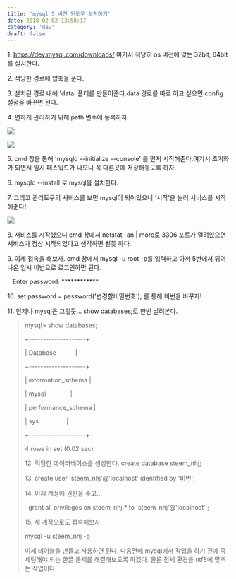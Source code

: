 ```yaml
---
title: 'mysql 5 버전 윈도우 설치하기'
date: 2018-02-02 13:58:17
category: 'dev'
draft: false
---
```


1. https://dev.mysql.com/downloads/ 여기서 적당히 os 버전에 맞는 32bit, 64bit를 설치한다.

  

2\. 적당한 경로에 압축을 푼다.

  

3\. 설치된 경로 내에 'data' 폴더를 만들어준다.data 경로를 따로 하고 싶으면 config 설정을 바꾸면 된다. 

  

4\. 편하게 관리하기 위해 path 변수에 등록하자.

  

![](https://steemitimages.com/DQmSCBEZb9siaUoeWpdgBHwANiiWp3G5GYYci7JSH5vTHb3/image.png)

  

![](https://steemitimages.com/DQmQx2GzgYmSppHpwzTU9gtNZgjhFcpK6zjdGVCDGusbzWp/image.png)

  

5\. cmd 창을 통해 'mysqld --initialize --console' 를 먼저 시작해준다.여기서 초기화가 되면서 임시 패스워드가 나오니 꼭 다른곳에 저장해놓도록 하자.

  

6\. mysqld --install 로 mysql을 설치한다.

  

7\. 그리고 관리도구의 서비스를 보면 mysql이 되어있으니 '시작'을 눌러 서비스를 시작해준다! 

  

![](https://steemitimages.com/DQmW2JuBJXbyCg3pgYstiDa6o3zJYyEPunPJ18GbDSZCzbJ/image.png)

  

8\. 서비스를 시작했으니 cmd 창에서 netstat -an | more로 3306 포트가 열려있으면 서비스가 정상 시작되었다고 생각하면 될듯 하다.

  

9\. 이제 접속을 해보자. cmd 창에서 mysql -u root -p를 입력하고 아까 5번에서 튀어나온 임시 비번으로 로그인하면 된다.

   Enter password: \*\*\*\*\*\*\*\*\*\*\*\*

  

10\. set password = password('변경할비밀번호'); 를 통해 비번을 바꾸자!

  
11\. 언제나 mysql은 그렇듯... show databases;로 한번 날려본다.  

  

> mysql> show databases;
> 
> +--------------------+
> 
> | Database           |
> 
> +--------------------+
> 
> | information\_schema |
> 
> | mysql              |
> 
> | performance\_schema |
> 
> | sys                |
> 
> +--------------------+
> 
> 4 rows in set (0.02 sec)
> 
>   
> 
> 12\. 적당한 데이터베이스를 생성한다. create database steem\_nhj;
> 
>   
> 
> 13. create user 'steem\_nhj'@'localhost' identified by '비번';
> 
>   
> 
> 14\. 이제 계정에 권한을 주고...
> 
>   grant all privileges on steem\_nhj.\* to 'steem\_nhj'@'localhost' ;
> 
>   
> 
> 15\. 새 계정으로도 접속해보자. 
> 
> mysql -u steem\_nhj -p
> 
>   
> 
> 이제 테이블을 만들고 사용하면 된다. 다음편에 mysql에서 작업을 하기 전에 꼭 세팅해야 되는 한글 문제를 해결해보도록 하겠다. 물론 전체 환경을 utf8에 맞추는 작업이다. 
> 
>   
> 
>   
> 
>   
> 
>
